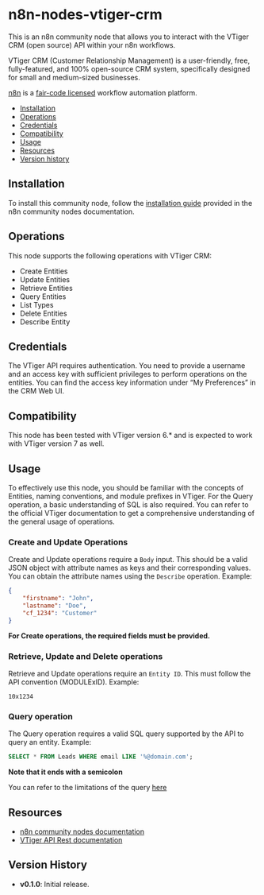 # n8n-nodes-vtiger-crm

This is an n8n community node that allows you to interact with the VTiger CRM (open source) API within your n8n workflows.

VTiger CRM (Customer Relationship Management) is a user-friendly, free, fully-featured, and 100% open-source CRM system, specifically designed for small and medium-sized businesses.

[n8n](https://n8n.io/) is a [fair-code licensed](https://docs.n8n.io/reference/license/) workflow automation platform.

- [Installation](#installation)
- [Operations](#operations)
- [Credentials](#credentials)
- [Compatibility](#compatibility)
- [Usage](#usage)
- [Resources](#resources)
- [Version history](#version-history)

## Installation

To install this community node, follow the [installation guide](https://docs.n8n.io/integrations/community-nodes/installation/) provided in the n8n community nodes documentation.

## Operations

This node supports the following operations with VTiger CRM:

- Create Entities
- Update Entities
- Retrieve Entities
- Query Entities
- List Types
- Delete Entities
- Describe Entity

## Credentials

The VTiger API requires authentication. You need to provide a username and an access key with sufficient privileges to perform operations on the entities. You can find the access key information under “My Preferences” in the CRM Web UI.

## Compatibility

This node has been tested with VTiger version 6.\* and is expected to work with VTiger version 7 as well.

## Usage

To effectively use this node, you should be familiar with the concepts of Entities, naming conventions, and module prefixes in VTiger. For the Query operation, a basic understanding of SQL is also required. You can refer to the official VTiger documentation to get a comprehensive understanding of the general usage of operations.

### Create and Update Operations

Create and Update operations require a `Body` input. This should be a valid JSON object with attribute names as keys and their corresponding values. You can obtain the attribute names using the `Describe` operation. Example:

```json
{
	"firstname": "John",
	"lastname": "Doe",
	"cf_1234": "Customer"
}
```

**For Create operations, the required fields must be provided.**

### Retrieve, Update and Delete operations

Retrieve and Update operations require an `Entity ID`. This must follow the API convention (MODULExID). Example:

`10x1234`

### Query operation

The Query operation requires a valid SQL query supported by the API to query an entity. Example:

```sql
SELECT * FROM Leads WHERE email LIKE '%@domain.com';
```

**Note that it ends with a semicolon**

You can refer to the limitations of the query [here](https://community.vtiger.com/help/vtigercrm/developers/third-party-app-integration.html#query-operation)

## Resources

- [n8n community nodes documentation](https://docs.n8n.io/integrations/community-nodes/)
- [VTiger API Rest documentation](https://community.vtiger.com/help/vtigercrm/developers/third-party-app-integration.html)

## Version History

- **v0.1.0**: Initial release.

